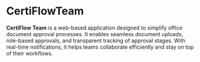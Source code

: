 # CertiFlowTeam
**CertiFlow Team** is a web-based application designed to simplify office document approval processes. It enables seamless document uploads, role-based approvals, and transparent tracking of approval stages. With real-time notifications, it helps teams collaborate efficiently and stay on top of their workflows.
